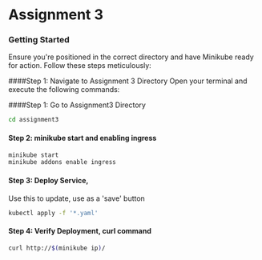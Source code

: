 
# Assignment 3
### Getting Started

Ensure you're positioned in the correct directory and have Minikube ready for action. Follow these steps meticulously:

####Step 1: Navigate to Assignment 3 Directory
Open your terminal and execute the following commands: 

####Step 1: Go to Assignment3 Directory
```bash
cd assignment3
```

#### Step 2: minikube start and enabling ingress
```bash
minikube start
minikube addons enable ingress
```

#### Step 3: Deploy Service, 
Use this to update, use as a 'save' button

```bash
kubectl apply -f '*.yaml'
```

#### Step 4: Verify Deployment, curl command

```bash
curl http://$(minikube ip)/
```



